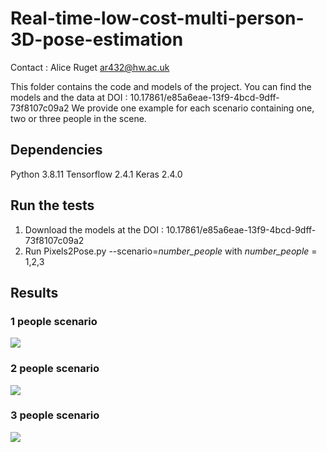 # Real-time-low-cost-multi-person-3D-pose-estimation
Contact : Alice Ruget ar432@hw.ac.uk


This folder contains the code and models of the project. You can find the models and the data at DOI : 10.17861/e85a6eae-13f9-4bcd-9dff-73f8107c09a2 
We provide one example for each scenario containing one, two or three people in the scene. 

## Dependencies 
Python 3.8.11
Tensorflow 2.4.1
Keras 2.4.0

## Run the tests
1. Download the models at the DOI : 10.17861/e85a6eae-13f9-4bcd-9dff-73f8107c09a2
2. Run Pixels2Pose.py --scenario=*number_people* with *number_people* = 1,2,3 

## Results
### 1 people scenario
![](figure_1people.png)

### 2 people scenario
![](figure_2people.png)

### 3 people scenario
![](figure_3people.png)
